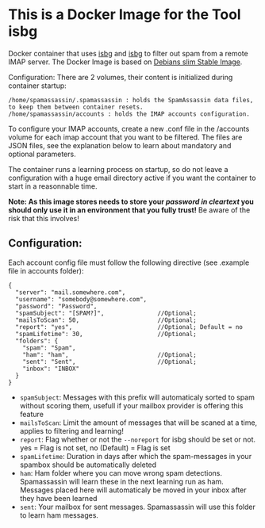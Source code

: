 # This is a Docker Image for the Tool isbg
Docker container that uses [isbg](https://gitlab.com/isbg/isbg) and [isbg](https://github.com/lefcha/imapfilter) to filter out spam from a remote IMAP server.
The Docker Image is based on [Debians slim Stable Image](https://hub.docker.com/_/debian).

Configuration: There are 2 volumes, their content is initialized during container startup:

    /home/spamassassin/.spamassassin : holds the SpamAssassin data files, to keep them between container resets.
    /home/spamassassin/accounts : holds the IMAP accounts configuration.

To configure your IMAP accounts, create a new .conf file in the /accounts volume for each imap account that you want to be filtered. The files are JSON files, see the explanation below to learn about mandatory and optional parameters.

The container runs a learning process on startup, so do not leave a configuration with a huge email directory active if you want the container to start in a reasonnable time.

**Note: As this image stores needs to store your _password in cleartext_ you should only use it in an environment that you fully trust!** Be aware of the risk that this involves!

## Configuration:
Each account config file must follow the following directive (see .example file in accounts folder):
```
{
  "server": "mail.somewhere.com",
  "username": "somebody@somewhere.com",
  "password": "Password",
  "spamSubject": "[SPAM?]",               //Optional;
  "mailsToScan": 50,                      //Optional; 
  "report": "yes",                        //Optional; Default = no
  "spamLifetime": 30,                     //Optional;
  "folders": {
    "spam": "Spam",
    "ham": "ham",                         //Optional;
    "sent": "Sent",                       //Optional;
    "inbox": "INBOX"
  }
}
```
- `spamSubject`: Messages with this prefix will automaticaly sorted to spam without scoring them, usefull if your mailbox provider is offering this feature
- `mailsToScan`: Limit the amount of messages that will be scaned at a time, applies to filtering and learning!
- `report`: Flag whether or not the `--noreport` for isbg should be set or not. yes = Flag is not set, no (Default) = Flag is set
- `spamLifetime`: Duration in days after which the spam-messages in your spambox should be automatically deleted
- `ham`: Ham folder where you can move wrong spam detections. Spamassassin will learn these in the next learning run as ham. Messages placed here will automaticaly be moved in your inbox after they have been learned
- `sent`: Your mailbox for sent messages. Spamassassin will use this folder to learn ham messages.
